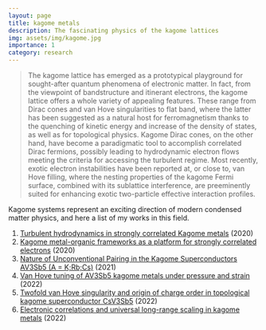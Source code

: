 ```yaml
---
layout: page
title: kagome metals
description: The fascinating physics of the kagome lattices
img: assets/img/kagome.jpg
importance: 1
category: research
---
```


> The kagome lattice has emerged as a prototypical playground for sought-after quantum phenomena of electronic matter. In fact, from the viewpoint of bandstructure and itinerant electrons, the kagome lattice offers a whole variety of appealing features. These range from Dirac cones and van Hove singularities to flat band, where the latter has been suggested as a natural host for ferromagnetism thanks to the quenching of kinetic energy and increase of the density of states, as well as for topological physics. Kagome Dirac cones, on the other hand, have become a paradigmatic tool to accomplish correlated Dirac fermions, possibly leading to hydrodynamic electron flows meeting the criteria for accessing the turbulent regime. Most recently, exotic electron instabilities have been reported at, or close to, van Hove filling, where the nesting properties of the kagome Fermi surface, combined with its sublattice interference, are preeminently suited for enhancing exotic two-particle effective interaction profiles.

Kagome systems represent an exciting direction of modern condensed matter physics, and here a list of my works in this field.

1. <a href='https://www.nature.com/articles/s41467-020-17663-x'>Turbulent hydrodynamics in strongly correlated Kagome metals</a> (2020)
2. <a href='https://doi.org/10.1088%2F2515-7639%2Fab713b'>Kagome metal-organic frameworks as a platform for strongly correlated electrons</a> (2020)
3. <a href='https://link.aps.org/doi/10.1103/PhysRevLett.127.177001'>Nature of Unconventional Pairing in the Kagome Superconductors AV3Sb5 (A = K;Rb;Cs)</a> (2021)
4. <a href='https://link.aps.org/doi/10.1103/PhysRevB.105.165146'>Van Hove tuning of AV3Sb5 kagome metals under pressure and strain</a> (2022)
5. <a href='https://www.nature.com/articles/s41567-021-01451-5'>Twofold van Hove singularity and origin of charge order in topological kagome superconductor CsV3Sb5</a> (2022)
6. <a href='https://arxiv.org/abs/2203.05038'>Electronic correlations and universal long-range scaling in kagome metals</a> (2022)
